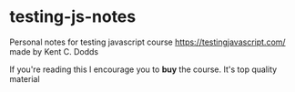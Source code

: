 # testing-js-notes
Personal notes for testing javascript course https://testingjavascript.com/ made by Kent C. Dodds

If you're reading this I encourage you to **buy** the course. It's top quality material
